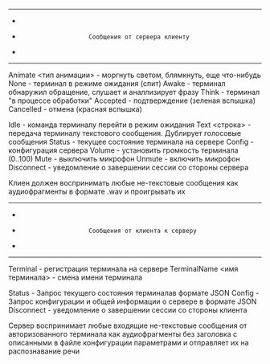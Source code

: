 
*******************************************************************************
*
*                        Сообщения от сервера клиенту
*
*******************************************************************************

Animate <тип анимации> - моргнуть светом, блямкнуть, еще что-нибудь
  None        - терминал в режиме ожидания (спит)
  Awake       - терминал обнаружил обращение, слушает и аналлизирует фразу
  Think       - терминал "в процессе обработки" 
  Accepted    - подтверждение (зеленая вспышка)
  Cancelled   - отмена (красная вспышка)

Idle                  - команда терминалу перейти в режим ожидания
Text <строка>         - передача терминалу текстового сообщения. 
                        Дублирует голосовые сообщения
Status <StatusJson>   - текущее состояние терминала на сервере
Config <ConfigJson>   - конфигурация сервера 
Volume <volume>       - установить громкость терминала (0..100)
Mute                  - выключить микрофон
Unmute                - включить микрофон
Disconnect            - уведомление о завершении сессии со стороны сервера

Клиен должен воспринимать любые не-текстовые сообщения как аудиофрагменты 
в формате .wav и проигрывать их

*******************************************************************************
*
*                        Сообщения от клиента к серверу
*
*******************************************************************************

Terminal <id> <password>        - регистрация терминала на сервере
TerminalName <имя терминала>    - смена имени терминала

Status        - Запрос текущего состояния терминалав формате JSON
Config        - Запрос конфигурации и общей информации о сервере в формате JSON
Disconnect    - уведомление о завершении сессии со стороны клиента


Сервер воспринимает любые входящие не-текстовые сообщения от авторизованного 
терминала как аудиофрагменты без заголовка с описанными в файле конфигурации 
параметрами и отправляет их на распознавание речи